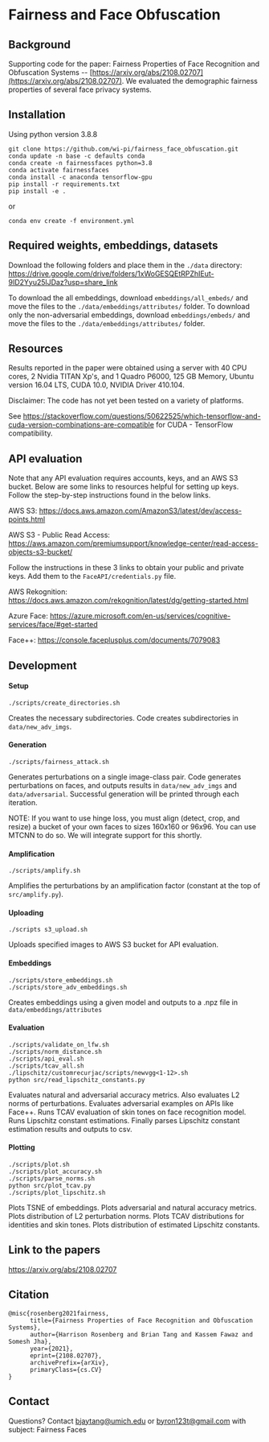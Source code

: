 # Fairness and Face Obfuscation

## Background
Supporting code for the paper: Fairness Properties of Face Recognition and Obfuscation Systems -- [https://arxiv.org/abs/2108.02707](https://arxiv.org/abs/2108.02707). We evaluated the demographic fairness properties of several face privacy systems.

## Installation
Using python version 3.8.8
```
git clone https://github.com/wi-pi/fairness_face_obfuscation.git
conda update -n base -c defaults conda
conda create -n fairnessfaces python=3.8
conda activate fairnessfaces
conda install -c anaconda tensorflow-gpu
pip install -r requirements.txt
pip install -e .
```
or
```
conda env create -f environment.yml
```

## Required weights, embeddings, datasets
Download the following folders and place them in the `./data` directory: https://drive.google.com/drive/folders/1xWoGESQEtRPZhIEut-9ID2Yyu25lJDaz?usp=share_link

To download the all embeddings, download `embeddings/all_embeds/` and move the files to the `./data/embeddings/attributes/` folder. To download only the non-adversarial embeddings, download `embeddings/embeds/` and move the files to the `./data/embeddings/attributes/` folder.

## Resources
Results reported in the paper were obtained using a server with 40 CPU cores, 2 Nvidia TITAN Xp's, and 1 Quadro P6000, 125 GB Memory, Ubuntu version 16.04 LTS, CUDA 10.0, NVIDIA Driver 410.104.

Disclaimer: The code has not yet been tested on a variety of platforms.

See https://stackoverflow.com/questions/50622525/which-tensorflow-and-cuda-version-combinations-are-compatible for CUDA - TensorFlow compatibility.

## API evaluation
Note that any API evaluation requires accounts, keys, and an AWS S3 bucket. Below are some links to resources helpful for setting up keys. Follow the step-by-step instructions found in the below links.

AWS S3: https://docs.aws.amazon.com/AmazonS3/latest/dev/access-points.html

AWS S3 - Public Read Access: https://aws.amazon.com/premiumsupport/knowledge-center/read-access-objects-s3-bucket/

Follow the instructions in these 3 links to obtain your public and private keys. Add them to the `FaceAPI/credentials.py` file.

AWS Rekognition: https://docs.aws.amazon.com/rekognition/latest/dg/getting-started.html

Azure Face: https://azure.microsoft.com/en-us/services/cognitive-services/face/#get-started

Face++: https://console.faceplusplus.com/documents/7079083

## Development
#### Setup
```
./scripts/create_directories.sh
```
Creates the necessary subdirectories. Code creates subdirectories in `data/new_adv_imgs`.

#### Generation
```
./scripts/fairness_attack.sh
```
Generates perturbations on a single image-class pair. Code generates perturbations on faces, and outputs results in `data/new_adv_imgs` and `data/adversarial`. Successful generation will be printed through each iteration.

NOTE: If you want to use hinge loss, you must align (detect, crop, and resize) a bucket of your own faces to sizes 160x160 or 96x96. You can use MTCNN to do so. We will integrate support for this shortly.

#### Amplification
```
./scripts/amplify.sh
```
Amplifies the perturbations by an amplification factor (constant at the top of `src/amplify.py`).

#### Uploading
```
./scripts s3_upload.sh
```
Uploads specified images to AWS S3 bucket for API evaluation.

#### Embeddings
```
./scripts/store_embeddings.sh
./scripts/store_adv_embeddings.sh
```
Creates embeddings using a given model and outputs to a .npz file in `data/embeddings/attributes`

#### Evaluation
```
./scripts/validate_on_lfw.sh
./scripts/norm_distance.sh
./scripts/api_eval.sh
./scripts/tcav_all.sh
./lipschitz/customrecurjac/scripts/newvgg<1-12>.sh
python src/read_lipschitz_constants.py
```
Evaluates natural and adversarial accuracy metrics. Also evaluates L2 norms of perturbations. Evaluates adversarial examples on APIs like Face++. Runs TCAV evaluation of skin tones on face recognition model. Runs Lipschitz constant estimations. Finally parses Lipschitz constant estimation results and outputs to csv.

#### Plotting
```
./scripts/plot.sh
./scripts/plot_accuracy.sh
./scripts/parse_norms.sh
python src/plot_tcav.py
./scripts/plot_lipschitz.sh
```
Plots TSNE of embeddings. Plots adversarial and natural accuracy metrics. Plots distribution of L2 perturbation norms. Plots TCAV distributions for identities and skin tones. Plots distribution of estimated Lipschitz constants.

## Link to the papers
https://arxiv.org/abs/2108.02707

## Citation
```
@misc{rosenberg2021fairness,
      title={Fairness Properties of Face Recognition and Obfuscation Systems}, 
      author={Harrison Rosenberg and Brian Tang and Kassem Fawaz and Somesh Jha},
      year={2021},
      eprint={2108.02707},
      archivePrefix={arXiv},
      primaryClass={cs.CV}
}
```

## Contact
Questions? Contact bjaytang@umich.edu or byron123t@gmail.com with subject: Fairness Faces
